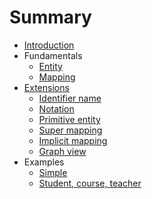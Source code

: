 # Summary

- [Introduction](README.md)
- Fundamentals
  - [Entity](fundamentals/entity.md)
  - [Mapping](fundamentals/mapping.md)
- [Extensions](extensions/README.md)
  - [Identifier name](extensions/id-name.md)
  - [Notation](extensions/notation.md)
  - [Primitive entity](extensions/primitive-entity.md)
  - [Super mapping](extensions/super-mapping.md)
  - [Implicit mapping](extensions/implicit-mapping.md)
  - [Graph view](extensions/graph.md)
- Examples
  - [Simple](examples/simple.md)
  - [Student, course, teacher](examples/student-course-teacher.md)